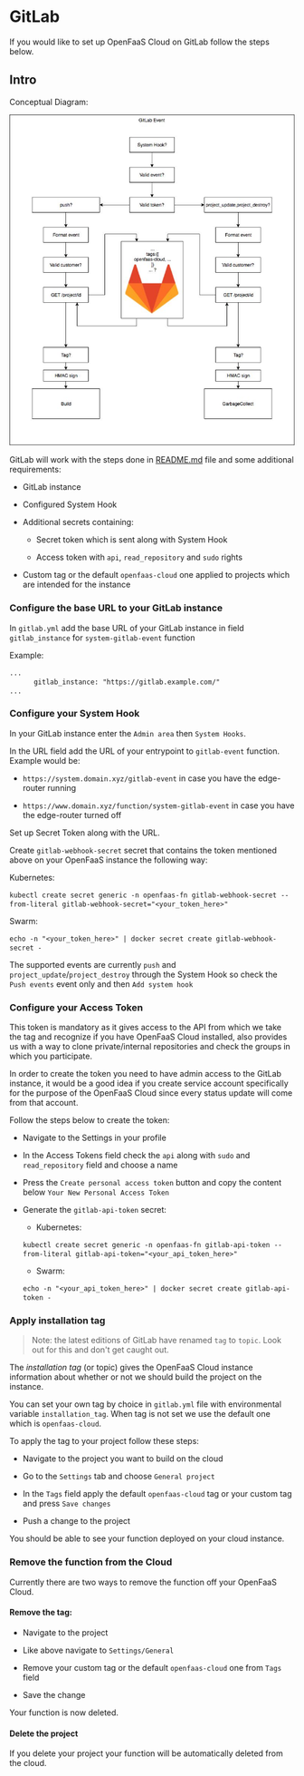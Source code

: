 # GitLab

If you would like to set up OpenFaaS Cloud on GitLab follow the steps below.

## Intro

Conceptual Diagram:

![GitLab Event](./gitlab-event-conceptual.jpg)

GitLab will work with the steps done in [README.md](/README.md) file and some additional requirements:

* GitLab instance

* Configured System Hook

* Additional secrets containing:

  * Secret token which is sent along with System Hook

  * Access token with `api`, `read_repository` and `sudo` rights

* Custom tag or the default `openfaas-cloud` one applied to projects which are intended for the instance

### Configure the base URL to your GitLab instance

In `gitlab.yml` add the base URL of your GitLab instance in field `gitlab_instance` for `system-gitlab-event` function

Example:

```
...
      gitlab_instance: "https://gitlab.example.com/"
...
```

### Configure your System Hook

In your GitLab instance enter the `Admin area` then `System Hooks`.

In the URL field add the URL of your entrypoint to `gitlab-event` function. Example would be:

* `https://system.domain.xyz/gitlab-event` in case you have the edge-router running

* `https://www.domain.xyz/function/system-gitlab-event` in case you have the edge-router turned off

Set up Secret Token along with the URL.

Create `gitlab-webhook-secret` secret that contains the token mentioned above on your OpenFaaS instance the following way:

Kubernetes:

```
kubectl create secret generic -n openfaas-fn gitlab-webhook-secret --from-literal gitlab-webhook-secret="<your_token_here>"
```

Swarm:

```
echo -n "<your_token_here>" | docker secret create gitlab-webhook-secret -
```


The supported events are currently `push` and `project_update`/`project_destroy` through the System Hook so check the `Push events` event only and then `Add system hook`

### Configure your Access Token

This token is mandatory as it gives access to the API from which we take the tag and recognize if you have OpenFaaS Cloud installed, also provides us with a way to clone private/internal repositories and check the groups in which you participate.

In order to create the token you need to have admin access to the GitLab instance, it would be a good idea if you create service account specifically for the purpose of the OpenFaaS Cloud since every status update will come from that account.

Follow the steps below to create the token:

* Navigate to the Settings in your profile

* In the Access Tokens field check the `api` along with `sudo` and `read_repository` field and choose a name

* Press the `Create personal access token` button and copy the content below `Your New Personal Access Token`

* Generate the `gitlab-api-token` secret:

  * Kubernetes:

  ```
  kubectl create secret generic -n openfaas-fn gitlab-api-token --from-literal gitlab-api-token="<your_api_token_here>"
  ```

  * Swarm:

  ```
  echo -n "<your_api_token_here>" | docker secret create gitlab-api-token -
  ```

### Apply installation tag

> Note: the latest editions of GitLab have renamed `tag` to `topic`. Look out for this and don't get caught out.

The *installation tag* (or topic) gives the OpenFaaS Cloud instance information about whether or not we should build the project on the instance.

You can set your own tag by choice in `gitlab.yml` file with environmental variable `installation_tag`. When tag is not set we use the default one which is `openfaas-cloud`.

To apply the tag to your project follow these steps:

* Navigate to the project you want to build on the cloud

* Go to the `Settings` tab and choose `General project`

* In the `Tags` field apply the default `openfaas-cloud` tag or your custom tag and press `Save changes`

* Push a change to the project

You should be able to see your function deployed on your cloud instance.

### Remove the function from the Cloud

Currently there are two ways to remove the function off your OpenFaaS Cloud.

#### Remove the tag:

* Navigate to the project

* Like above navigate to `Settings/General`

* Remove your custom tag or the default `openfaas-cloud` one from `Tags` field

* Save the change

Your function is now deleted.

#### Delete the project

If you delete your project your function will be automatically deleted from the cloud.